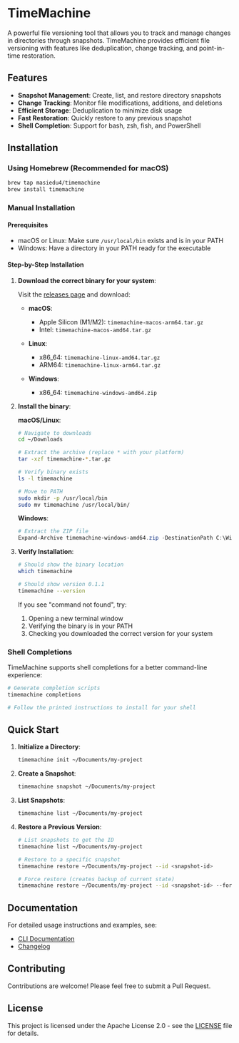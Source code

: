 # TimeMachine

A powerful file versioning tool that allows you to track and manage changes in directories through snapshots. TimeMachine provides efficient file versioning with features like deduplication, change tracking, and point-in-time restoration.

## Features

- **Snapshot Management**: Create, list, and restore directory snapshots
- **Change Tracking**: Monitor file modifications, additions, and deletions
- **Efficient Storage**: Deduplication to minimize disk usage
- **Fast Restoration**: Quickly restore to any previous snapshot
- **Shell Completion**: Support for bash, zsh, fish, and PowerShell

## Installation

### Using Homebrew (Recommended for macOS)

```bash
brew tap masiedu4/timemachine
brew install timemachine
```

### Manual Installation

#### Prerequisites

- macOS or Linux: Make sure `/usr/local/bin` exists and is in your PATH
- Windows: Have a directory in your PATH ready for the executable

#### Step-by-Step Installation

1. **Download the correct binary for your system**:
   
   Visit the [releases page](https://github.com/masiedu4/timemachine/releases/latest) and download:

   - **macOS**:
     - Apple Silicon (M1/M2): `timemachine-macos-arm64.tar.gz`
     - Intel: `timemachine-macos-amd64.tar.gz`
   
   - **Linux**:
     - x86_64: `timemachine-linux-amd64.tar.gz`
     - ARM64: `timemachine-linux-arm64.tar.gz`
   
   - **Windows**:
     - x86_64: `timemachine-windows-amd64.zip`

2. **Install the binary**:

   **macOS/Linux**:
   ```bash
   # Navigate to downloads
   cd ~/Downloads

   # Extract the archive (replace * with your platform)
   tar -xzf timemachine-*.tar.gz

   # Verify binary exists
   ls -l timemachine

   # Move to PATH
   sudo mkdir -p /usr/local/bin
   sudo mv timemachine /usr/local/bin/
   ```

   **Windows**:
   ```powershell
   # Extract the ZIP file
   Expand-Archive timemachine-windows-amd64.zip -DestinationPath C:\Windows\System32
   ```

3. **Verify Installation**:
   ```bash
   # Should show the binary location
   which timemachine

   # Should show version 0.1.1
   timemachine --version
   ```

   If you see "command not found", try:
   1. Opening a new terminal window
   2. Verifying the binary is in your PATH
   3. Checking you downloaded the correct version for your system

### Shell Completions

TimeMachine supports shell completions for a better command-line experience:

```bash
# Generate completion scripts
timemachine completions

# Follow the printed instructions to install for your shell
```

## Quick Start

1. **Initialize a Directory**:
   ```bash
   timemachine init ~/Documents/my-project
   ```

2. **Create a Snapshot**:
   ```bash
   timemachine snapshot ~/Documents/my-project
   ```

3. **List Snapshots**:
   ```bash
   timemachine list ~/Documents/my-project
   ```

4. **Restore a Previous Version**:
   ```bash
   # List snapshots to get the ID
   timemachine list ~/Documents/my-project
   
   # Restore to a specific snapshot
   timemachine restore ~/Documents/my-project --id <snapshot-id>
   
   # Force restore (creates backup of current state)
   timemachine restore ~/Documents/my-project --id <snapshot-id> --force
   ```

## Documentation

For detailed usage instructions and examples, see:
- [CLI Documentation](CLI.md)
- [Changelog](CHANGELOG.md)

## Contributing

Contributions are welcome! Please feel free to submit a Pull Request.

## License

This project is licensed under the Apache License 2.0 - see the [LICENSE](LICENSE) file for details.
